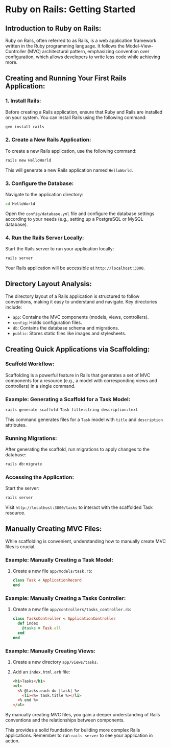 # Ruby on Rails: Getting Started

## Introduction to Ruby on Rails:

Ruby on Rails, often referred to as Rails, is a web application framework written in the Ruby programming language. It follows the Model-View-Controller (MVC) architectural pattern, emphasizing convention over configuration, which allows developers to write less code while achieving more.

## Creating and Running Your First Rails Application:

### 1. Install Rails:

Before creating a Rails application, ensure that Ruby and Rails are installed on your system. You can install Rails using the following command:

```bash
gem install rails
```

### 2. Create a New Rails Application:

To create a new Rails application, use the following command:

```bash
rails new HelloWorld
```

This will generate a new Rails application named `HelloWorld`.

### 3. Configure the Database:

Navigate to the application directory:

```bash
cd HelloWorld
```

Open the `config/database.yml` file and configure the database settings according to your needs (e.g., setting up a PostgreSQL or MySQL database).

### 4. Run the Rails Server Locally:

Start the Rails server to run your application locally:

```bash
rails server
```

Your Rails application will be accessible at `http://localhost:3000`.

## Directory Layout Analysis:

The directory layout of a Rails application is structured to follow conventions, making it easy to understand and navigate. Key directories include:

- `app`: Contains the MVC components (models, views, controllers).
- `config`: Holds configuration files.
- `db`: Contains the database schema and migrations.
- `public`: Stores static files like images and stylesheets.

## Creating Quick Applications via Scaffolding:

### Scaffold Workflow:

Scaffolding is a powerful feature in Rails that generates a set of MVC components for a resource (e.g., a model with corresponding views and controllers) in a single command.

### Example: Generating a Scaffold for a Task Model:

```bash
rails generate scaffold Task title:string description:text
```

This command generates files for a `Task` model with `title` and `description` attributes.

### Running Migrations:

After generating the scaffold, run migrations to apply changes to the database:

```bash
rails db:migrate
```

### Accessing the Application:

Start the server:

```bash
rails server
```

Visit `http://localhost:3000/tasks` to interact with the scaffolded Task resource.

## Manually Creating MVC Files:

While scaffolding is convenient, understanding how to manually create MVC files is crucial.

### Example: Manually Creating a Task Model:

1. Create a new file `app/models/task.rb`:

   ```ruby
   class Task < ApplicationRecord
   end
   ```

### Example: Manually Creating a Tasks Controller:

1. Create a new file `app/controllers/tasks_controller.rb`:

   ```ruby
   class TasksController < ApplicationController
     def index
       @tasks = Task.all
     end
   end
   ```

### Example: Manually Creating Views:

1. Create a new directory `app/views/tasks`.
2. Add an `index.html.erb` file:

   ```html
   <h1>Tasks</h1>
   <ul>
     <% @tasks.each do |task| %>
       <li><%= task.title %></li>
     <% end %>
   </ul>
   ```

By manually creating MVC files, you gain a deeper understanding of Rails conventions and the relationships between components.

This provides a solid foundation for building more complex Rails applications. Remember to run `rails server` to see your application in action.
